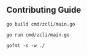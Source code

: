 ## Contributing Guide

```
go build cmd/zcli/main.go
```
```
go run cmd/zcli/main.go
```

```
gofmt -s -w ./
```
